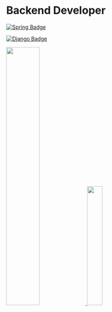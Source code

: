 # Backend Developer

[![Spring Badge](https://img.shields.io/badge/Spring-6DB33F?style=flat-square&logo=Spring&logoColor=white)](https://spring.io/)

[![Django Badge](https://img.shields.io/badge/Django-092E20?style=flat-square&logo=Django&logoColor=white)](https://www.djangoproject.com/)


<a href="s">
  <img src="https://github-readme-stats.vercel.app/api?username=kimjihoon3106&theme=tokyonight&show_icons=true" width="42%" />
</a>
<a href="https://github.com/kimjihoon3106/github-readme-stats">
    <img src="https://github-readme-stats.vercel.app/api/top-langs/?username=kimjihoon3106&layout=donut&show_icons=true&theme=material-palenight&hide_border=true&bg_color=20232a&icon_color=58A6FF&text_color=fff&title_color=58A6FF&count_private=true&exclude_repo=Face-Transfer-Application" width=28.5% />
</a> 
